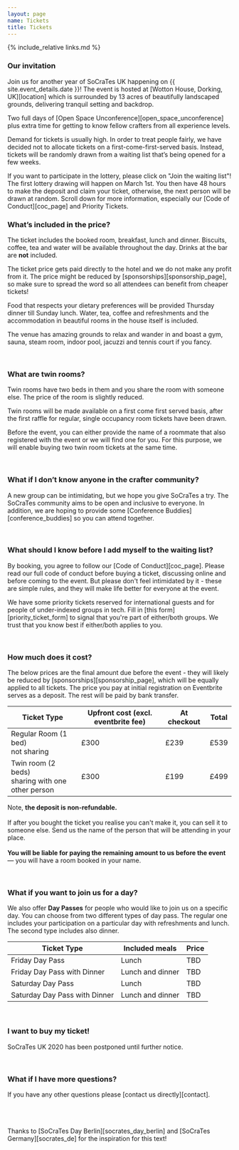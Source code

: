 ```yaml
---
layout: page
name: Tickets
title: Tickets
---
```


{% include_relative links.md %}

### Our invitation
Join us for another year of SoCraTes UK happening on {{ site.event_details.date }}! The event is hosted at [Wotton House, Dorking, UK][location] which is surrounded by 13 acres of beautifully landscaped grounds, delivering tranquil setting and backdrop.

Two full days of [Open Space Unconference][open_space_unconference] plus extra time for getting to know fellow crafters from all experience levels.

Demand for tickets is usually high. In order to treat people fairly, we have decided not to allocate tickets on a first-come-first-served basis. Instead, tickets will be randomly drawn from a waiting list that’s being opened for a few weeks.

If you want to participate in the lottery, please click on "Join the waiting list"! The first lottery
drawing will happen on March 1st. You then have 48 hours to make the deposit and claim your ticket, 
otherwise, the next person will be drawn at random. Scroll down for more information, especially our 
[Code of Conduct][coc_page] and Priority Tickets.


### What’s included in the price?

The ticket includes the booked room, breakfast, lunch and dinner. Biscuits, coffee, tea and water will be available throughout the day. Drinks at the bar are **not** included.

The ticket price gets paid directly to the hotel and we do not make any profit from it. The price might be reduced by [sponsorships][sponsorship_page], so make sure to spread the word so all attendees can benefit from cheaper tickets!

Food that respects your dietary preferences will be provided Thursday dinner till Sunday lunch. Water, tea, coffee and refreshments and the accommodation in beautiful rooms in the house itself is included.

The venue has amazing grounds to relax and wander in and boast a gym, sauna, steam room, indoor pool, jacuzzi and tennis court if you fancy.

<br>

### What are twin rooms?
Twin rooms have two beds in them and you share the room with someone else. The price of the room is slightly reduced.

Twin rooms will be made available on a first come first served basis, after the first raffle for regular, single occupancy room tickets have been drawn.

Before the event, you can either provide the name of a roommate that also registered with the event or we will find one for you. For this purpose, we will enable buying two twin room tickets at the same time.

<br>

### What if I don’t know anyone in the crafter community?
A new group can be intimidating, but we hope you give SoCraTes a try. The SoCraTes community aims to be open and inclusive to everyone. In addition, we are hoping to provide some [Conference Buddies][conference_buddies] so you can attend together.

<br>

### What should I know before I add myself to the waiting list?
By booking, you agree to follow our [Code of Conduct][coc_page]. Please read our full code of conduct before buying a ticket, discussing online and before coming to the event. But please don't feel intimidated by it - these are simple rules, and they will make life better for everyone at the event.

We have some priority tickets reserved for international guests and for people of under-indexed groups in tech. Fill in [this form][priority_ticket_form] to signal that you're part of either/both groups. We trust that you know best if either/both applies to you.

<br>

### How much does it cost?

The below prices are the final amount due before the event - they will likely be reduced by
[sponsorships][sponsorship_page], which will be equally applied to all tickets.
The price you pay at initial registration on Eventbrite serves as a deposit. The rest will be paid by bank transfer.

<table class="table table-striped table-bordered table-condensed">
  <thead>
    <tr>
      <th>Ticket Type</th>
      <th>Upfront cost (excl. eventbrite fee)</th>
      <th>At checkout</th>
      <th>Total</th>
    </tr>
  </thead>
  <tbody>
    <tr>
      <td>Regular Room (1 bed) <br> not sharing</td>
      <td>£300</td>
      <td>£239</td>
      <td>£539</td>
    </tr>
    <tr>
      <td>Twin room (2 beds) <br> sharing with one other person</td>
      <td>£300</td>
      <td>£199</td>
      <td>£499</td>
    </tr>
  </tbody>
</table>

<div class="well accomodation-warning">
  <p><span class="glyphicon glyphicon-exclamation-sign" aria-hidden="true"></span> Note, <strong>the deposit is non-refundable.</strong> <br /><br />If after you bought the ticket you realise you can't make it, you can sell it to someone else. Send us the name of the person that will be attending in your place.<br /><br /> <strong>You will be liable for paying the remaining amount to us before the event </strong>— you will have a room booked in your name.</p>
</div>

<br>

### What if you want to join us for a day?

We also offer **Day Passes** for people who would like to join us on a specific day. You can choose from two different types of day pass. The regular one includes your participation on a particular day with refreshments and lunch. The second type includes also dinner. 

<table class="table table-striped table-bordered table-condensed">
  <thead>
    <tr>
      <th>Ticket Type</th>
      <th>Included meals</th>
      <th>Price</th>
    </tr>
  </thead>
  <tbody>
    <tr>
      <td>Friday Day Pass</td>
      <td>Lunch</td>
      <td>TBD</td>
    </tr>
    <tr>
      <td>Friday Day Pass with Dinner</td>
      <td>Lunch and dinner</td>
      <td>TBD</td>
    </tr>
    <tr>
      <td>Saturday Day Pass</td>
      <td>Lunch</td>
      <td>TBD</td>
    </tr>
    <tr>
      <td>Saturday Day Pass with Dinner</td>
      <td>Lunch and dinner</td>
      <td>TBD</td>
    </tr>
  </tbody>
</table>

<br>

### I want to buy my ticket!

SoCraTes UK 2020 has been postponed until further notice.

<br>

### What if I have more questions?
If you have any other questions please [contact us directly][contact].

<br><br><br>
Thanks to [SoCraTes Day Berlin][socrates_day_berlin] and [SoCraTes Germany][socrates_de] for the inspiration for this text!
